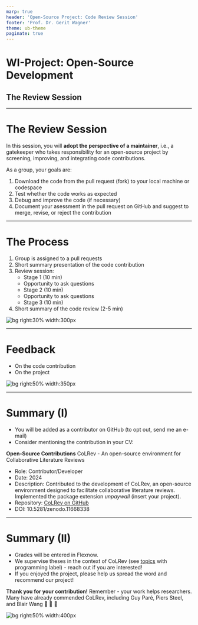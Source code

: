 ```yaml
---
marp: true
header: 'Open-Source Project: Code Review Session'
footer: 'Prof. Dr. Gerit Wagner'
theme: ub-theme
paginate: true
---
```


<!-- _class: centered -->

# WI-Project: Open-Source Development

## The Review Session

---
<!-- paginate: true -->

# The Review Session

In this session, you will **adopt the perspective of a maintainer**, i.e., a gatekeeper who takes responsibility for an open-source project by screening, improving, and integrating code contributions.

As a group, your goals are:

1. Download the code from the pull request (fork) to your local machine or codespace
2. Test whether the code works as expected
3. Debug and improve the code (if necessary)
4. Document your asessment in the pull request on GitHub and suggest to merge, revise, or reject the contribution

<!--
Each group gives a short summary of the contribution. Groups are then assigned to a selected pull request.

Resources: [GitHub Best Practices for Maintainers](https://opensource.guide/best-practices/)
-->

---

# The Process

1. Group is assigned to a pull requests
2. Short summary presentation of the code contribution
3. Review session:
    - Stage 1 (10 min)
    - Opportunity to ask questions
    - Stage 2 (10 min)
    - Opportunity to ask questions
    - Stage 3 (10 min)
4. Short summary of the code review (2-5 min)

![bg right:30% width:300px](../assets/christina-wocintechchat-com-5UHFPbvBBzY-unsplash.jpg)

---

# Feedback

- On the code contribution
- On the project
<!-- https://digital-work-lab.github.io/handbook/docs/30-teaching/30_processes/30.22.improvements.html#osd-ws2324 -->

![bg right:50% width:350px](../assets/feedback.jpg)

---

# Summary (I)

- You will be added as a contributor on GitHub (to opt out, send me an e-mail)
- Consider mentioning the contribution in your CV:

**Open-Source Contributions**
CoLRev - An open-source environment for Collaborative Literature Reviews

- Role: Contributor/Developer
- Date: 2024
- Description: Contributed to the development of CoLRev, an open-source environment designed to facilitate collaborative literature reviews. Implemented the package extension *unpaywall* (insert your project).
- Repository: [CoLRev on GitHub](https://github.com/CoLRev-Environment/colrev)
- DOI: 10.5281/zenodo.11668338

---

# Summary (II)

- Grades will be entered in Flexnow.
- We supervise theses in the context of CoLRev (see [topics](https://digital-work-lab.github.io/theses/docs/topics.html) with programming label) - reach out if you are interested!
- If you enjoyed the project, please help us spread the word and recommend our project!

**Thank you for your contribution!**
Remember - your work helps researchers. Many have already commended CoLRev, including Guy Paré, Piers Steel, and Blair Wang 🎉 🙌 🎊

![bg right:50% width:400px](../assets/Thank-you.jpg)

<!-- 
---

TEST: [ask a question](https://github.com/digital-work-lab/open-source-project/issues/new)
-->